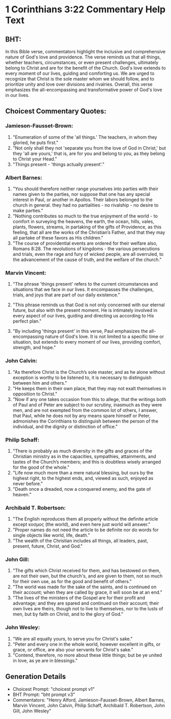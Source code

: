# 1 Corinthians 3:22 Commentary Help Text

## BHT:
In this Bible verse, commentators highlight the inclusive and comprehensive nature of God's love and providence. The verse reminds us that all things, whether teachers, circumstances, or even present challenges, ultimately belong to Christ and are for the benefit of the Church. God's love extends to every moment of our lives, guiding and comforting us. We are urged to recognize that Christ is the sole master whom we should follow, and to prioritize unity and love over divisions and rivalries. Overall, this verse emphasizes the all-encompassing and transformative power of God's love in our lives.

## Choicest Commentary Quotes:
### Jamieson-Fausset-Brown:
1. "Enumeration of some of the 'all things.' The teachers, in whom they gloried, he puts first."
2. "Not only shall they not 'separate you from the love of God in Christ,' but they 'all are yours,' that is, are for you and belong to you, as they belong to Christ your Head."
3. "Things present - 'things actually present'."

### Albert Barnes:
1. "You should therefore neither range yourselves into parties with their names given to the parties, nor suppose that one has any special interest in Paul, or another in Apollos. Their labors belonged to the church in general. they had no partialities - no rivalship - no desire to make parties."
2. "Nothing contributes so much to the true enjoyment of the world - to comfort in surveying the heavens, the earth, the ocean, hills, vales, plants, flowers, streams, in partaking of the gifts of Providence, as this feeling, that all are the works of the Christian’s Father, and that they may all partake of these favors as His children."
3. "The course of providential events are ordered for their welfare also, Romans 8:28. The revolutions of kingdoms - the various persecutions and trials, even the rage and fury of wicked people, are all overruled, to the advancement of the cause of truth, and the welfare of the church."


### Marvin Vincent:
1. "The phrase 'things present' refers to the current circumstances and situations that we face in our lives. It encompasses the challenges, trials, and joys that are part of our daily existence."

2. "This phrase reminds us that God is not only concerned with our eternal future, but also with the present moment. He is intimately involved in every aspect of our lives, guiding and directing us according to His perfect plan."

3. "By including 'things present' in this verse, Paul emphasizes the all-encompassing nature of God's love. It is not limited to a specific time or situation, but extends to every moment of our lives, providing comfort, strength, and hope."

### John Calvin:
1. "As therefore Christ is the Church’s sole master, and as he alone without exception is worthy to be listened to, it is necessary to distinguish between him and others."
2. "He keeps them in their own place, that they may not exalt themselves in opposition to Christ."
3. "Now if any one takes occasion from this to allege, that the writings both of Paul and of Peter are subject to our scrutiny, inasmuch as they were men, and are not exempted from the common lot of others, I answer, that Paul, while he does not by any means spare himself or Peter, admonishes the Corinthians to distinguish between the person of the individual, and the dignity or distinction of office."

### Philip Schaff:
1. "There is probably as much diversity in the gifts and graces of the Christian ministry as in the capacities, sympathies, attainments, and tastes of the Church’s members; and this is doubtless wisely arranged for the good of the whole." 
2. "Life now much more than a mere natural blessing, but ours by the highest right, to the highest ends, and, viewed as such, enjoyed as never before."
3. "Death once a dreaded, now a conquered enemy, and the gate of heaven."

### Archibald T. Robertson:
1. "The English reproduces them all properly without the definite article except κοσμος (the world), and even here just world will answer."
2. "Proper names do not need the article to be definite nor do words for single objects like world, life, death."
3. "The wealth of the Christian includes all things, all leaders, past, present, future, Christ, and God."

### John Gill:
1. "The gifts which Christ received for them, and has bestowed on them, are not their own, but the church's, and are given to them, not so much for their own use, as for the good and benefit of others."
2. "The world was made for the sake of the saints, and is continued on their account; when they are called by grace, it will soon be at an end."
3. "The lives of the ministers of the Gospel are for their profit and advantage; and they are spared and continued on their account; their own lives are theirs, though not to live to themselves, nor to the lusts of men, but by faith on Christ, and to the glory of God."

### John Wesley:
1. "We are all equally yours, to serve you for Christ's sake."
2. "Peter and every one in the whole world, however excellent in gifts, or grace, or office, are also your servants for Christ's sake."
3. "Contend, therefore, no more about these little things; but be ye united in love, as ye are in blessings."


## Generation Details
- Choicest Prompt: "choicest prompt v1"
- BHT Prompt: "bht prompt v3"
- Commentators: "Henry Alford, Jamieson-Fausset-Brown, Albert Barnes, Marvin Vincent, John Calvin, Philip Schaff, Archibald T. Robertson, John Gill, John Wesley"
